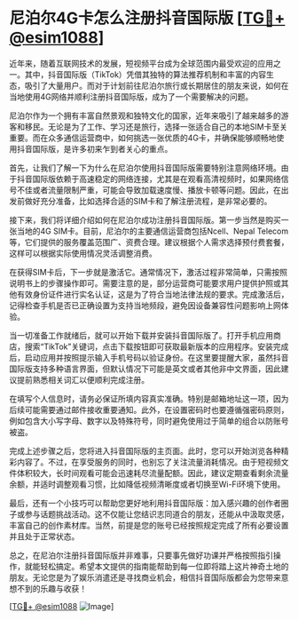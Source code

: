 # 尼泊尔4G卡怎么注册抖音国际版 [[TG💪+ @esim1088](https://t.me/s/esim1088)]

近年来，随着互联网技术的发展，短视频平台成为全球范围内最受欢迎的应用之一。其中，抖音国际版（TikTok）凭借其独特的算法推荐机制和丰富的内容生态，吸引了大量用户。而对于计划前往尼泊尔旅行或长期居住的朋友来说，如何在当地使用4G网络并顺利注册抖音国际版，成为了一个需要解决的问题。

尼泊尔作为一个拥有丰富自然景观和独特文化的国家，近年来吸引了越来越多的游客和移民。无论是为了工作、学习还是旅行，选择一张适合自己的本地SIM卡至关重要。而在众多通信运营商中，如何挑选一张优质的4G卡，并确保能够顺畅地使用抖音国际版，是许多初来乍到者关心的重点。

首先，让我们了解一下为什么在尼泊尔使用抖音国际版需要特别注意网络环境。由于抖音国际版依赖于高速稳定的网络连接，尤其是在观看高清视频时，如果网络信号不佳或者流量限制严重，可能会导致加载速度慢、播放卡顿等问题。因此，在出发前做好充分准备，比如选择合适的SIM卡和了解注册流程，是非常必要的。

接下来，我们将详细介绍如何在尼泊尔成功注册抖音国际版。第一步当然是购买一张当地的4G SIM卡。目前，尼泊尔的主要通信运营商包括Ncell、Nepal Telecom等，它们提供的服务覆盖范围广、资费合理。建议根据个人需求选择预付费套餐，这样可以根据实际使用情况灵活调整消费。

在获得SIM卡后，下一步就是激活它。通常情况下，激活过程非常简单，只需按照说明书上的步骤操作即可。需要注意的是，部分运营商可能要求用户提供护照或其他有效身份证件进行实名认证，这是为了符合当地法律法规的要求。完成激活后，记得检查手机是否已正确设置为支持当地频段，避免因设备兼容性问题影响上网体验。

当一切准备工作就绪后，就可以开始下载并安装抖音国际版了。打开手机应用商店，搜索“TikTok”关键词，点击下载按钮即可获取最新版本的应用程序。安装完成后，启动应用并按照提示输入手机号码以验证身份。在这里要提醒大家，虽然抖音国际版支持多种语言界面，但默认情况下可能是英文或者其他非中文界面，因此建议提前熟悉相关词汇以便顺利完成注册。

在填写个人信息时，请务必保证所填内容真实准确。特别是邮箱地址这一项，因为后续可能需要通过邮件接收重要通知。此外，在设置密码时也要遵循强密码原则，例如包含大小写字母、数字以及特殊符号，同时避免使用过于简单的组合以防账号被盗。

完成上述步骤之后，您将进入抖音国际版的主页面。此时，您可以开始浏览各种精彩内容了。不过，在享受服务的同时，也别忘了关注流量消耗情况。由于短视频文件体积较大，长时间观看可能会迅速耗尽流量配额。因此，建议定期查看剩余流量余额，并适时调整观看习惯，比如降低视频清晰度或者切换至Wi-Fi环境下使用。

最后，还有一个小技巧可以帮助您更好地利用抖音国际版：加入感兴趣的创作者圈子或参与话题挑战活动。这不仅能让您结识志同道合的朋友，还能从中汲取灵感，丰富自己的创作素材库。当然，前提是您的账号已经按照规定完成了所有必要设置并且处于正常状态。

总之，在尼泊尔注册抖音国际版并非难事，只要事先做好功课并严格按照指引操作，就能轻松搞定。希望本文提供的指南能帮助到每一位即将踏上这片神奇土地的朋友。无论您是为了娱乐消遣还是寻找商业机会，相信抖音国际版都会为您带来意想不到的乐趣与收获！

[[TG💪+ @esim1088](https://t.me/s/esim1088) ![Image](https://i.postimg.cc/4NQfJmqS/Snipaste-2025-05-13-00-14-12.png)]